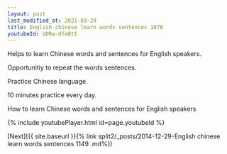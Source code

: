 ```yaml
---
layout: post
last_modified_at: 2021-03-29
title: English chinese learn words sentences 1078 
youtubeId: VDRw-dfm8tI
---
```

 
 
Helps to learn Chinese words and sentences for English speakers.

Opportunitiy to repeat the words sentences. 

Practice Chinese language. 
 
10 minutes practice every day. 
 
How to learn Chinese words and sentences for English speakers 
 
{% include youtubePlayer.html id=page.youtubeId %}
 
 
[Next]({{ site.baseurl }}{% link  split2/_posts/2014-12-29-English chinese learn words sentences 1149 .md%})
 
